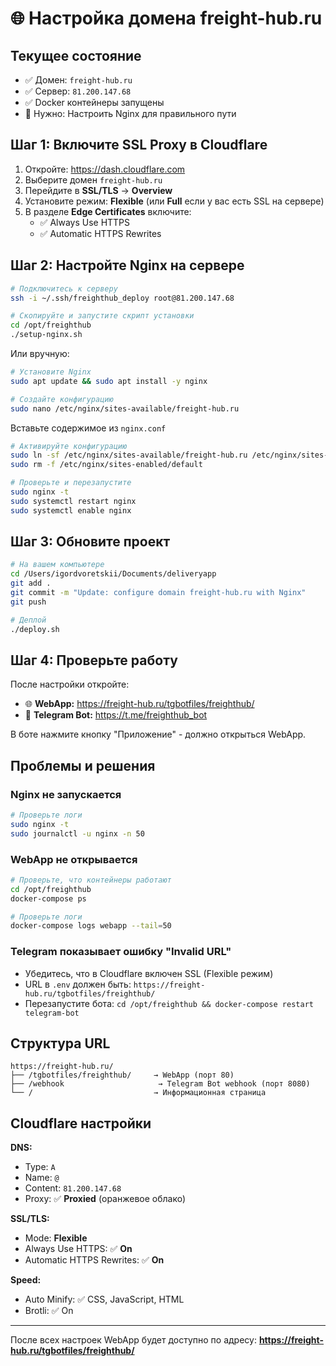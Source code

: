 # 🌐 Настройка домена freight-hub.ru

## Текущее состояние
- ✅ Домен: `freight-hub.ru`
- ✅ Сервер: `81.200.147.68`
- ✅ Docker контейнеры запущены
- 🔧 Нужно: Настроить Nginx для правильного пути

## Шаг 1: Включите SSL Proxy в Cloudflare

1. Откройте: https://dash.cloudflare.com
2. Выберите домен `freight-hub.ru`
3. Перейдите в **SSL/TLS** → **Overview**
4. Установите режим: **Flexible** (или **Full** если у вас есть SSL на сервере)
5. В разделе **Edge Certificates** включите:
   - ✅ Always Use HTTPS
   - ✅ Automatic HTTPS Rewrites

## Шаг 2: Настройте Nginx на сервере

```bash
# Подключитесь к серверу
ssh -i ~/.ssh/freighthub_deploy root@81.200.147.68

# Скопируйте и запустите скрипт установки
cd /opt/freighthub
./setup-nginx.sh
```

Или вручную:

```bash
# Установите Nginx
sudo apt update && sudo apt install -y nginx

# Создайте конфигурацию
sudo nano /etc/nginx/sites-available/freight-hub.ru
```

Вставьте содержимое из `nginx.conf`

```bash
# Активируйте конфигурацию
sudo ln -sf /etc/nginx/sites-available/freight-hub.ru /etc/nginx/sites-enabled/
sudo rm -f /etc/nginx/sites-enabled/default

# Проверьте и перезапустите
sudo nginx -t
sudo systemctl restart nginx
sudo systemctl enable nginx
```

## Шаг 3: Обновите проект

```bash
# На вашем компьютере
cd /Users/igordvoretskii/Documents/deliveryapp
git add .
git commit -m "Update: configure domain freight-hub.ru with Nginx"
git push

# Деплой
./deploy.sh
```

## Шаг 4: Проверьте работу

После настройки откройте:
- 🌐 **WebApp:** https://freight-hub.ru/tgbotfiles/freighthub/
- 🤖 **Telegram Bot:** https://t.me/freighthub_bot

В боте нажмите кнопку "Приложение" - должно открыться WebApp.

## Проблемы и решения

### Nginx не запускается
```bash
# Проверьте логи
sudo nginx -t
sudo journalctl -u nginx -n 50
```

### WebApp не открывается
```bash
# Проверьте, что контейнеры работают
cd /opt/freighthub
docker-compose ps

# Проверьте логи
docker-compose logs webapp --tail=50
```

### Telegram показывает ошибку "Invalid URL"
- Убедитесь, что в Cloudflare включен SSL (Flexible режим)
- URL в `.env` должен быть: `https://freight-hub.ru/tgbotfiles/freighthub/`
- Перезапустите бота: `cd /opt/freighthub && docker-compose restart telegram-bot`

## Структура URL

```
https://freight-hub.ru/
├── /tgbotfiles/freighthub/     → WebApp (порт 80)
├── /webhook                     → Telegram Bot webhook (порт 8080)
└── /                           → Информационная страница
```

## Cloudflare настройки

**DNS:**
- Type: `A`
- Name: `@`
- Content: `81.200.147.68`
- Proxy: ✅ **Proxied** (оранжевое облако)

**SSL/TLS:**
- Mode: **Flexible**
- Always Use HTTPS: ✅ **On**
- Automatic HTTPS Rewrites: ✅ **On**

**Speed:**
- Auto Minify: ✅ CSS, JavaScript, HTML
- Brotli: ✅ On

---

После всех настроек WebApp будет доступно по адресу:
**https://freight-hub.ru/tgbotfiles/freighthub/**
